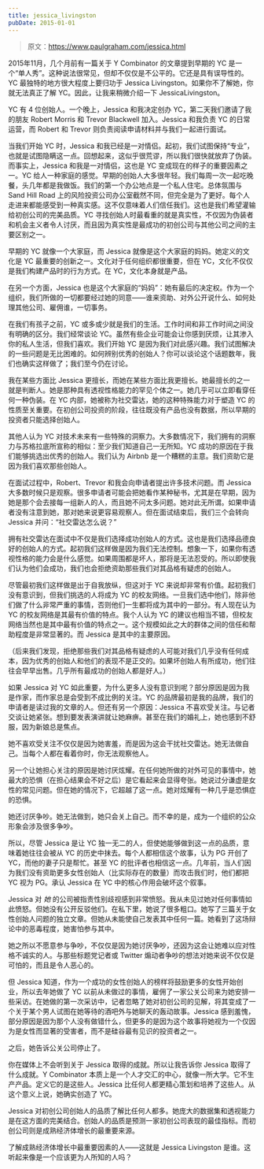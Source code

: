 ```yaml
---
title: jessica_livingston
pubDate: 2015-01-01
---
```


> 原文：https://www.paulgraham.com/jessica.html 

            
2015年11月，几个月前有一篇关于 Y Combinator 的文章提到早期的 YC 是一个“单人秀”。这种说法很常见，但却不仅仅是不公平的。它还是具有误导性的。YC 最独特的地方很大程度上要归功于 Jessica Livingston。如果你不了解她，你就无法真正了解 YC。因此，让我来稍微介绍一下 JessicaLivingston。

YC 有 4 位创始人。一个晚上，Jessica 和我决定创办 YC，第二天我们邀请了我的朋友 Robert Morris 和 Trevor Blackwell 加入。Jessica 和我负责 YC 的日常运营，而 Robert 和 Trevor 则负责阅读申请材料并与我们一起进行面试。

当我们开始 YC 时，Jessica 和我已经是一对情侣。起初，我们试图保持“专业”，也就是试图隐瞒这一点。回想起来，这似乎很荒谬，所以我们很快就放弃了伪装。而事实上，Jessica 和我是一对情侣，这也是 YC 变成现在的样子的重要因素之一。YC 给人一种家庭的感觉。早期的创始人大多很年轻。我们每周一次一起吃晚餐，头几年都是我做饭。我们的第一个办公地点是一个私人住宅。总体氛围与 Sand Hill Road 上的风险投资公司办公室截然不同，但完全是为了更好。每个人走进来都能感受到一种真实感。这不仅意味着人们信任我们。这也是我们希望灌输给初创公司的完美品质。YC 寻找创始人时最看重的就是真实性，不仅因为伪装者和机会主义者令人讨厌，而且因为真实性是最成功的初创公司与其他公司之间的主要区别之一。

早期的 YC 就像一个大家庭，而 Jessica 就像是这个大家庭的妈妈。她定义的文化是 YC 最重要的创新之一。文化对于任何组织都很重要，但在 YC，文化不仅仅是我们构建产品时的行为方式。在 YC，文化本身就是产品。

在另一个方面，Jessica 也是这个大家庭的“妈妈”：她有最后的决定权。作为一个组织，我们所做的一切都要经过她的同意——谁来资助、对外公开说什么、如何处理其他公司、雇佣谁，一切事务。

在我们有孩子之前，YC 或多或少就是我们的生活。工作时间和非工作时间之间没有明确的区分。我们经常谈论 YC。虽然有些企业可能会让你感到厌烦，让其渗入你的私人生活，但我们喜欢。我们开始 YC 是因为我们对此感兴趣。我们试图解决的一些问题是无比困难的。如何辨别优秀的创始人？你可以谈论这个话题数年，我们也确实这样做了；我们至今仍在讨论。

我在某些方面比 Jessica 更擅长，而她在某些方面比我更擅长。她最擅长的之一就是判断人。她是那种具有透视性格能力的罕见个体之一。她几乎可以立即看穿任何一种伪装。在 YC 内部，她被称为社交雷达，她的这种特殊能力对于塑造 YC 的性质至关重要。在初创公司投资的阶段，往往既没有产品也没有数据，所以早期的投资者只能选择创始人。

其他人认为 YC 对技术未来有一些特殊的洞察力。大多数情况下，我们拥有的洞察力与苏格拉底所宣称的相似：至少我们知道自己一无所知。YC 成功的原因在于我们能够挑选出优秀的创始人。我们认为 Airbnb 是一个糟糕的主意。我们资助它是因为我们喜欢那些创始人。

在面试过程中，Robert、Trevor 和我会向申请者提出许多技术问题。而 Jessica 大多数时候只是观察。很多申请者可能会把她看作某种秘书，尤其是在早期，因为她是那个会去接每一组新人的人，而且她不问太多问题。她对此无所谓。如果申请者没有注意到她，那对她来说更容易观察人。但在面试结束后，我们三个会转向 Jessica 并问：“社交雷达怎么说？”

拥有社交雷达在面试中不仅是我们选择成功创始人的方式。这也是我们选择品德良好的创始人的方式。起初我们这样做是因为我们无法控制。想象一下，如果你有透视性格的能力会是什么感觉。如果周围都是坏人，那将是无法忍受的。所以即使我们认为他们会成功，我们也会拒绝资助那些我们对其品格有疑虑的创始人。

尽管最初我们这样做是出于自我放纵，但这对于 YC 来说却非常有价值。起初我们没有意识到，但我们挑选的人将成为 YC 的校友网络。一旦我们选中他们，除非他们做了什么非常严重的事情，否则他们一生都将成为其中的一部分。有人现在认为 YC 的校友网络是其最有价值的特点。我个人认为 YC 的建议也相当不错，但校友网络当然也是其中最有价值的特点之一。这个规模如此之大的群体之间的信任和帮助程度是非常显著的。而 Jessica 是其中的主要原因。

（后来我们发现，拒绝那些我们对其品格有疑虑的人可能对我们几乎没有任何成本，因为优秀的创始人和他们的表现不是正交的。如果坏创始人有所成功，他们往往会早早出售。几乎所有最成功的创始人都是好人。）

如果 Jessica 对 YC 如此重要，为什么更多人没有意识到呢？部分原因是因为我是作家，而作家总是会受到不成比例的关注。YC 的品牌最初是我的品牌，我们的申请者是读过我的文章的人。但还有另一个原因：Jessica 不喜欢受关注。与记者交谈让她紧张。想到要发表演讲就让她麻痹。甚至在我们的婚礼上，她也感到不舒服，因为新娘总是焦点。

她不喜欢受关注不仅仅是因为她害羞，而是因为这会干扰社交雷达。她无法做自己。当每个人都在看着你时，你无法观察他人。

另一个让她担心关注的原因是她讨厌炫耀。在任何她所做的对外可见的事情中，她最大的恐惧（在担心结果会不好之后）是它看起来会显得夸张。她说过分谦虚是女性的常见问题。但在她的情况下，它超越了这一点。她对炫耀有一种几乎是恐惧症的恐惧。

她还讨厌争吵。她无法做到，她只会关上自己。而不幸的是，成为一个组织的公众形象会涉及很多争吵。

所以，尽管 Jessica 是让 YC 独一无二的人，但使她能够做到这一点的品质，意味着她往往会被从 YC 的历史中抹去。每个人都相信这个故事，认为 PG 开创了 YC，而他的妻子只是帮忙。甚至 YC 的批评者也相信这一点。几年前，当人们因为我们没有资助更多女性创始人（比实际存在的数量）而攻击我们时，他们都把 YC 视为 PG。承认 Jessica 在 YC 中的核心作用会破坏这个叙事。

Jessica 对 _她_ 的公司被指责性别歧视感到非常愤怒。我从未见过她对任何事情如此愤怒。但她没有公开反驳他们。在私下里，她说了很多粗口。她写了三篇关于女性创始人问题的独立文章。但她从未能使自己发表其中任何一篇。她看到了这场辩论中的恶毒程度，她害怕参与其中。

她之所以不愿意参与争吵，不仅仅是因为她讨厌争吵，还因为这会让她难以应对性格不诚实的人。与那些标题党记者或 Twitter 煽动者争吵的想法对她来说不仅仅是可怕的，而且是令人恶心的。

但 Jessica 知道，作为一个成功的女性创始人的榜样将鼓励更多的女性开始创业，所以去年她做了 YC 以前从未做过的事情，雇佣了一家公关公司来为她安排一些采访。在她做的第一次采访中，记者忽略了她对初创公司的见解，将其变成了一个关于某个男人试图在她等待的酒吧外与她聊天的轰动故事。Jessica 感到羞愧，部分原因是因为那个人没有做错什么，但更多的是因为这个故事将她视为一个仅因为是女性而显著的受害者，而不是硅谷最有见识的投资者之一。

之后，她告诉公关公司停止了。

你在媒体上不会听到关于 Jessica 取得的成就。所以让我告诉你 Jessica 取得了什么成就。Y Combinator 本质上是一个人才交汇的中心，就像一所大学。它不生产产品。定义它的是这些人。Jessica 比任何人都更精心策划和培养了这些人。从这个意义上说，她确实创造了 YC。

Jessica 对初创公司创始人的品质了解比任何人都多。她庞大的数据集和透视能力是在这方面的完美结合。创始人的品质是预测一家初创公司表现的最佳指标。而初创公司则是成熟经济体增长的最重要来源。

了解成熟经济体增长中最重要因素的人——这就是 Jessica Livingston 是谁。这听起来像是一个应该更为人所知的人吗？
